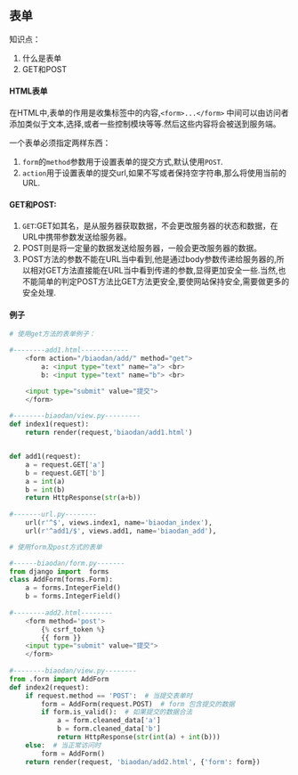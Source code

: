 ## 表单

知识点：

1. 什么是表单
2. GET和POST

#### HTML表单

在HTML中,表单的作用是收集标签中的内容,`<form>...</form>` 中间可以由访问者添加类似于文本,选择,或者一些控制模块等等.然后这些内容将会被送到服务端。

一个表单必须指定两样东西：

1. `form`的`method`参数用于设置表单的提交方式,默认使用`POST`.
2. `action`用于设置表单的提交url,如果不写或者保持空字符串,那么将使用当前的URL.

#### GET和POST:

1. `GET`:GET如其名，是从服务器获取数据，不会更改服务器的状态和数据，在URL中携带参数发送给服务器。
2. POST则是将一定量的数据发送给服务器，一般会更改服务器的数据。
3. POST方法的参数不能在URL当中看到,他是通过body参数传递给服务器的,所以相对GET方法直接能在URL当中看到传递的参数,显得更加安全一些.当然,也不能简单的判定POST方法比GET方法更安全,要使网站保持安全,需要做更多的安全处理.

#### 例子

```python
# 使用get方法的表单例子：

#--------add1.html------------
    <form action="/biaodan/add/" method="get">
        a: <input type="text" name="a"> <br>
        b: <input type="text" name="b"> <br>

    <input type="submit" value="提交">
    </form>
    
#--------biaodan/view.py---------
def index1(request):
    return render(request,'biaodan/add1.html')


def add1(request):
    a = request.GET['a']
    b = request.GET['b']
    a = int(a)
    b = int(b)
    return HttpResponse(str(a+b))
    
#-------url.py--------
    url(r'^$', views.index1, name='biaodan_index'),
    url(r'^add1/$', views.add1, name='biaodan_add'),
```

```python
# 使用form及post方式的表单

#------biaodan/form.py-------
from django import  forms
class AddForm(forms.Form):
    a = forms.IntegerField()
    b = forms.IntegerField()
    
#--------add2.html--------
    <form method='post'>
        {% csrf_token %}
        {{ form }}
    <input type="submit" value="提交">
    </form>
    
#--------biaodan/view.py--------
from .form import AddForm
def index2(request):
    if request.method == 'POST':  # 当提交表单时
        form = AddForm(request.POST)  # form 包含提交的数据
        if form.is_valid():  # 如果提交的数据合法
            a = form.cleaned_data['a']
            b = form.cleaned_data['b']
            return HttpResponse(str(int(a) + int(b)))
    else:  # 当正常访问时
        form = AddForm()
    return render(request, 'biaodan/add2.html', {'form': form})
```